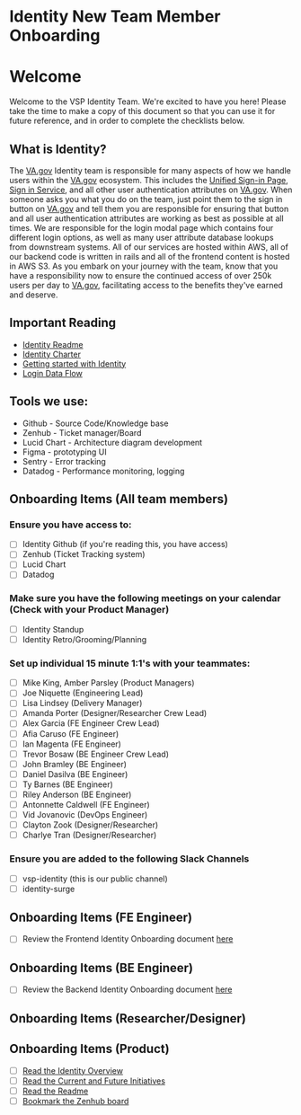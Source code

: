 # Identity New Team Member Onboarding

# Welcome

Welcome to the VSP Identity Team.  We're excited to have you here!  Please take the time to make a copy of this document so that you can use it for future reference, and in order to complete the checklists below.

## What is Identity?

The [VA.gov](http://va.gov/) Identity team is responsible for many aspects of how we handle users within the [VA.gov](http://va.gov/) ecosystem.  This includes the [Unified Sign-in Page](https://www.va.gov/?next=loginModal), [Sign in Service](https://github.com/department-of-veterans-affairs/va.gov-team/tree/master/products/identity/Sign-In%20Service), and all other user authentication attributes on [VA.gov](http://va.gov/). When someone asks you what you do on the team, just point them to the sign in button on [VA.gov](http://va.gov/) and tell them you are responsible for ensuring that button and all user authentication attributes are working as best as possible at all times. We are responsible for the login modal page which contains four different login options, as well as many user attribute database lookups from downstream systems. All of our services are hosted within AWS, all of our backend code is written in rails and all of the frontend content is hosted in AWS S3. As you embark on your journey with the team, know that you have a responsibility now to ensure the continued access of over 250k users per day to [VA.gov](http://va.gov/), facilitating access to the benefits they've earned and deserve.

## Important Reading

- [Identity Readme](https://github.com/department-of-veterans-affairs/va.gov-team/blob/master/products/identity/README.md)
- [Identity Charter](https://github.com/department-of-veterans-affairs/va.gov-team/blob/master/products/identity/identity-team-charter.md)
- [Getting started with Identity](https://github.com/department-of-veterans-affairs/va.gov-team/blob/master/products/identity/login/gettingstartedidentity.md)
- [Login Data Flow](https://github.com/department-of-veterans-affairs/va.gov-team/blob/master/products/identity/login/user-login/login-data-flow.md)

## Tools we use:

- Github - Source Code/Knowledge base
- Zenhub - Ticket manager/Board
- Lucid Chart - Architecture diagram development
- Figma - prototyping UI
- Sentry - Error tracking
- Datadog - Performance monitoring, logging

## Onboarding Items (All team members)

### Ensure you have access to:

- [ ]  Identity Github (if you're reading this, you have access)
- [ ]  Zenhub (Ticket Tracking system)
- [ ]  Lucid Chart
- [ ]  Datadog

### Make sure you have the following meetings on your calendar (Check with your Product Manager)

- [ ]  Identity Standup
- [ ]  Identity Retro/Grooming/Planning

### Set up individual 15 minute 1:1's with your teammates:

- [ ]  Mike King, Amber Parsley (Product Managers)
- [ ]  Joe Niquette (Engineering Lead)
- [ ]  Lisa Lindsey (Delivery Manager)
- [ ]  Amanda Porter (Designer/Researcher Crew Lead)
- [ ]  Alex Garcia (FE Engineer Crew Lead)
- [ ]  Afia Caruso (FE Engineer)
- [ ]  Ian Magenta (FE Engineer)
- [ ]  Trevor Bosaw (BE Engineer Crew Lead)
- [ ]  John Bramley (BE Engineer)
- [ ]  Daniel Dasilva (BE Engineer)
- [ ]  Ty Barnes (BE Engineer)
- [ ]  Riley Anderson (BE Engineer)
- [ ]  Antonnette Caldwell (FE Engineer)
- [ ]  Vid Jovanovic (DevOps Engineer)
- [ ]  Clayton Zook (Designer/Researcher)
- [ ]  Charlye Tran (Designer/Researcher)

### Ensure you are added to the following Slack Channels

- [ ]  vsp-identity (this is our public channel)
- [ ]  identity-surge

## Onboarding Items (FE Engineer)

- [ ]  Review the Frontend Identity Onboarding document [here](https://github.com/department-of-veterans-affairs/va.gov-team/blob/master/products/identity/onboarding/fe-identity-onboarding.md)

## Onboarding Items (BE Engineer)

- [ ]  Review the Backend Identity Onboarding document [here](https://github.com/department-of-veterans-affairs/va.gov-team/blob/master/products/identity/onboarding/be-identity-onboarding.md)

## Onboarding Items (Researcher/Designer)

## Onboarding Items (Product)

- [ ]  [Read the Identity Overview](https://docs.google.com/document/d/10Vj2Kz3m5EwOMkmse4C3gvYjkJgXBh_wD1HlmKyuIuU/edit)
- [ ]  [Read the Current and Future Initiatives](https://github.com/department-of-veterans-affairs/va.gov-team/blob/master/products/identity/Current%20and%20Future%20Initiatives.md)
- [ ]  [Read the Readme](https://github.com/department-of-veterans-affairs/va.gov-team/blob/master/products/identity/README.md)
- [ ]  [Bookmark the Zenhub board](https://app.zenhub.com/workspaces/identity-5f5bab705a94c9001ba33734/board?repos=33202667,62409417,133843125,194202180,246683655,322684287,446961999)
